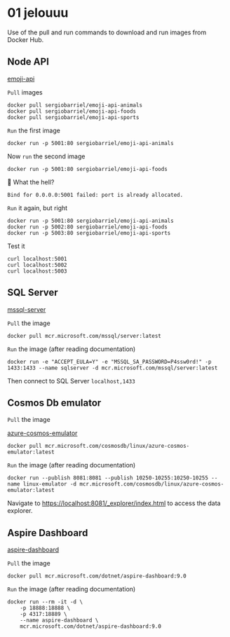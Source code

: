 # 01 jelouuu

Use of the pull and run commands to download and run images from Docker Hub.

## Node API

[emoji-api](https://github.com/sergiobarriel/emoji-api)

`Pull` images

```shell
docker pull sergiobarriel/emoji-api-animals
docker pull sergiobarriel/emoji-api-foods
docker pull sergiobarriel/emoji-api-sports
```

`Run` the first image

```shell
docker run -p 5001:80 sergiobarriel/emoji-api-animals
```

Now `run` the second image

```shell
docker run -p 5001:80 sergiobarriel/emoji-api-foods
```

🚩 What the hell?

```shell
Bind for 0.0.0.0:5001 failed: port is already allocated.
```

`Run` it again, but right
```
docker run -p 5001:80 sergiobarriel/emoji-api-animals
docker run -p 5002:80 sergiobarriel/emoji-api-foods
docker run -p 5003:80 sergiobarriel/emoji-api-sports
```

Test it

```shell
curl localhost:5001
curl localhost:5002
curl localhost:5003
```

## SQL Server

[mssql-server](https://hub.docker.com/r/microsoft/mssql-server)

`Pull` the image

```shell
docker pull mcr.microsoft.com/mssql/server:latest
```

`Run` the image (after reading documentation)

```shell
docker run -e "ACCEPT_EULA=Y" -e "MSSQL_SA_PASSWORD=P4ssw0rd!" -p 1433:1433 --name sqlserver -d mcr.microsoft.com/mssql/server:latest
```

Then connect to SQL Server `localhost,1433`

## Cosmos Db emulator

`Pull` the image

[azure-cosmos-emulator](https://learn.microsoft.com/en-us/azure/cosmos-db/how-to-develop-emulator?tabs=docker-linux%2Ccsharp&pivots=api-nosql)

```shell
docker pull mcr.microsoft.com/cosmosdb/linux/azure-cosmos-emulator:latest
```

`Run` the image (after reading documentation)

```shell
docker run --publish 8081:8081 --publish 10250-10255:10250-10255 --name linux-emulator -d mcr.microsoft.com/cosmosdb/linux/azure-cosmos-emulator:latest
```

Navigate to [https://localhost:8081/_explorer/index.html](https://localhost:8081/_explorer/index.html) to access the data explorer.

## Aspire Dashboard

[aspire-dashboard](https://learn.microsoft.com/en-us/dotnet/aspire/fundamentals/dashboard/standalone?tabs=bash)

`Pull` the image

```
docker pull mcr.microsoft.com/dotnet/aspire-dashboard:9.0
```

`Run` the image (after reading documentation)

```shell
docker run --rm -it -d \
    -p 18888:18888 \
    -p 4317:18889 \
    --name aspire-dashboard \
    mcr.microsoft.com/dotnet/aspire-dashboard:9.0
```